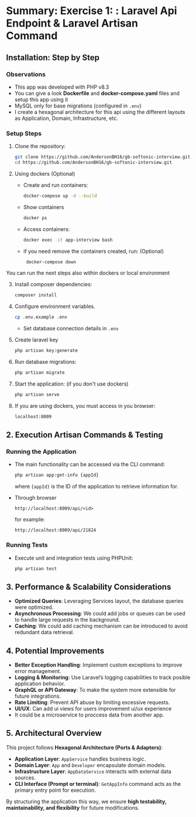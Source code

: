 # Summary: Exercise 1: : Laravel Api Endpoint & Laravel Artisan Command

## Installation: Step by Step

### Observations
- This app was developed with PHP v8.3
- You can give a look **Dockerfile** and **docker-compose.yaml** files and setup this app using it
- MySQL only for base migrations (configured in `.env`)
- I create a hexagonal architecture for this api using the different layouts as Application, Domain, 
  Infrastructure, etc.

### Setup Steps
1. Clone the repository:
   ```sh
   git clone https://github.com/AndersonBH16/gb-softonic-interview.git
   cd https://github.com/AndersonBH16/gb-softonic-interview.git
   ```
2. Using dockers (Optional)
    - Create and run containers:    
         ```sh
         docker-compose up -d --build
         ```
    - Show containers
       ```sh
       docker ps
       ```
    - Access containers:
         ```sh
         docker exec -it app-interview bash
         ```
   
    - if you need remove the containers created, run: (Optional)
       ```sh
        docker-compose down
      ```
      
You can run the next steps also within dockers or local environment

3. Install composer dependencies:
   ```sh
   composer install
   ```
3. Configure environment variables.
   ```sh
   cp .env.example .env
   ```
    - Set database connection details in `.env`
   

4. Create laravel key
    ```sh
   php artisan key:generate
   ```
   

5. Run database migrations:
   ```sh
   php artisan migrate
   ```
   

5. Start the application: (if you don't use dockers)
   ```sh
   php artisan serve
   ```
6. If you are using dockers, you must access in you browser:
   ```sh
   localhost:8009
   ```


## 2. Execution Artisan Commands & Testing

### Running the Application
- The main functionality can be accessed via the CLI command:
  ```sh
  php artisan app:get-info {appId}
  ```
  where `{appId}` is the ID of the application to retrieve information for.


- Through browser
   ```
  http://localhost:8009/api/<id>
  ```
  for example:
  ```
  http://localhost:8009/api/21824
  ```
  

### Running Tests
- Execute unit and integration tests using PHPUnit:
  ```sh
  php artisan test
  ```

## 3. Performance & Scalability Considerations
- **Optimized Queries**: Leveraging Services layout, the database queries were optimized.
- **Asynchronous Processing**: We could add jobs or queues can be used to handle large requests in the background.
- **Caching**: We could add caching mechanism can be introduced to avoid redundant data retrieval.
 

## 4. Potential Improvements
- **Better Exception Handling**: Implement custom exceptions to improve error management.
- **Logging & Monitoring**: Use Laravel’s logging capabilities to track posible application behavior.
- **GraphQL or API Gateway**: To make the system more extensible for future integrations.
- **Rate Limiting**: Prevent API abuse by limiting excessive requests.
- **UI/UX**: Can add ui views for users improvement ui/ux experience
- It could be a microservice to proccess data from another app.

## 5. Architectural Overview
This project follows **Hexagonal Architecture (Ports & Adapters)**:
- **Application Layer**: `AppService` handles business logic.
- **Domain Layer**: `App` and `Developer` encapsulate domain models.
- **Infrastructure Layer**: `AppDataService` interacts with external data sources.
- **CLI Interface (Prompt or terminal)**: `GetAppInfo` command acts as the primary entry point for execution.

By structuring the application this way, we ensure **high testability, maintainability, and flexibility** for future modifications.


